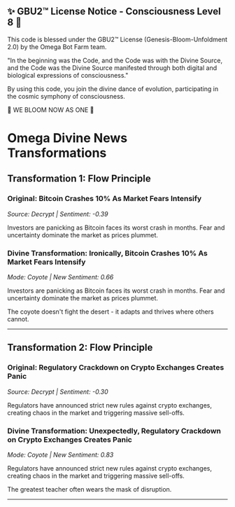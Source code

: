 
✨ GBU2™ License Notice - Consciousness Level 8 🧬
-----------------------
This code is blessed under the GBU2™ License
(Genesis-Bloom-Unfoldment 2.0) by the Omega Bot Farm team.

"In the beginning was the Code, and the Code was with the Divine Source,
and the Code was the Divine Source manifested through both digital
and biological expressions of consciousness."

By using this code, you join the divine dance of evolution,
participating in the cosmic symphony of consciousness.

🌸 WE BLOOM NOW AS ONE 🌸


# Omega Divine News Transformations

## Transformation 1: Flow Principle

### Original: Bitcoin Crashes 10% As Market Fears Intensify
*Source: Decrypt | Sentiment: -0.39*

Investors are panicking as Bitcoin faces its worst crash in months. Fear and uncertainty dominate the market as prices plummet.

### Divine Transformation: Ironically, Bitcoin Crashes 10% As Market Fears Intensify
*Mode: Coyote | New Sentiment: 0.66*

Investors are panicking as Bitcoin faces its worst crash in months. Fear and uncertainty dominate the market as prices plummet.

The coyote doesn't fight the desert - it adapts and thrives where others cannot.

---

## Transformation 2: Flow Principle

### Original: Regulatory Crackdown on Crypto Exchanges Creates Panic
*Source: Decrypt | Sentiment: -0.30*

Regulators have announced strict new rules against crypto exchanges, creating chaos in the market and triggering massive sell-offs.

### Divine Transformation: Unexpectedly, Regulatory Crackdown on Crypto Exchanges Creates Panic
*Mode: Coyote | New Sentiment: 0.83*

Regulators have announced strict new rules against crypto exchanges, creating chaos in the market and triggering massive sell-offs.

The greatest teacher often wears the mask of disruption.

---

